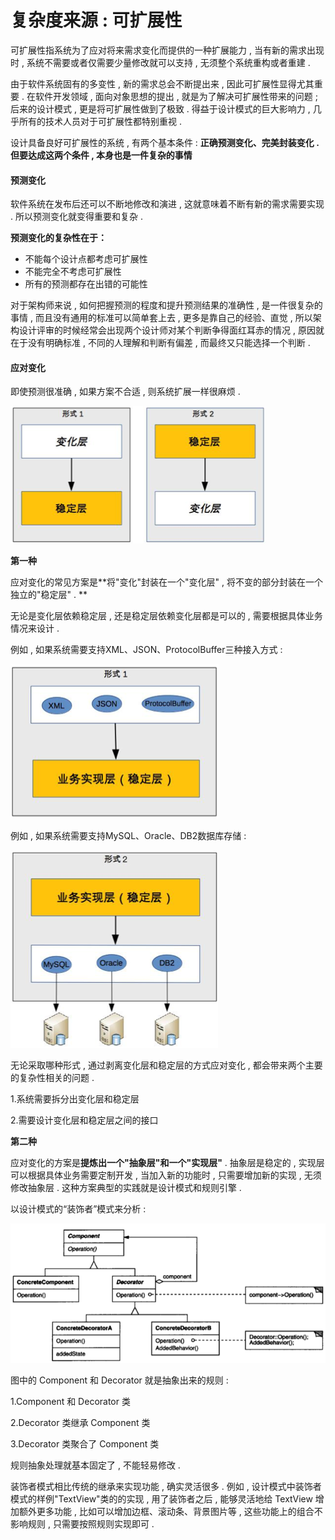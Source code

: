 # 复杂度来源 : 可扩展性

可扩展性指系统为了应对将来需求变化而提供的一种扩展能力 , 当有新的需求出现时 , 系统不需要或者仅需要少量修改就可以支持 , 无须整个系统重构或者重建 .

由于软件系统固有的多变性 , 新的需求总会不断提出来 , 因此可扩展性显得尤其重要 . 在软件开发领域 , 面向对象思想的提出 , 就是为了解决可扩展性带来的问题 ; 后来的设计模式 , 更是将可扩展性做到了极致 . 得益于设计模式的巨大影响力 , 几乎所有的技术人员对于可扩展性都特别重视 .

设计具备良好可扩展性的系统 , 有两个基本条件 : **正确预测变化、完美封装变化 . 但要达成这两个条件 , 本身也是一件复杂的事情**

#### 预测变化

软件系统在发布后还可以不断地修改和演进 , 这就意味着不断有新的需求需要实现 . 所以预测变化就变得重要和复杂 .

**预测变化的复杂性在于：**

* 不能每个设计点都考虑可扩展性
* 不能完全不考虑可扩展性
* 所有的预测都存在出错的可能性

对于架构师来说 , 如何把握预测的程度和提升预测结果的准确性 , 是一件很复杂的事情 , 而且没有通用的标准可以简单套上去 , 更多是靠自己的经验、直觉 , 所以架构设计评审的时候经常会出现两个设计师对某个判断争得面红耳赤的情况 , 原因就在于没有明确标准 , 不同的人理解和判断有偏差 , 而最终又只能选择一个判断 .

#### 应对变化

即使预测很准确 , 如果方案不合适 , 则系统扩展一样很麻烦 .

![](/assets/kekuozhanxingbianhua.png)

**第一种**

应对变化的常见方案是**将"变化"封装在一个"变化层" , 将不变的部分封装在一个独立的"稳定层" . **

无论是变化层依赖稳定层 , 还是稳定层依赖变化层都是可以的 , 需要根据具体业务情况来设计 .

例如 , 如果系统需要支持XML、JSON、ProtocolBuffer三种接入方式 :

![](/assets/sanzhongjierufangshi.png)

例如 , 如果系统需要支持MySQL、Oracle、DB2数据库存储 :

![](/assets/dbcengbianhua.png)

无论采取哪种形式 , 通过剥离变化层和稳定层的方式应对变化 , 都会带来两个主要的复杂性相关的问题 .

1.系统需要拆分出变化层和稳定层

2.需要设计变化层和稳定层之间的接口

**第二种**

应对变化的方案是**提炼出一个"抽象层"和一个"实现层"** . 抽象层是稳定的 , 实现层可以根据具体业务需要定制开发 , 当加入新的功能时 , 只需要增加新的实现 , 无须修改抽象层 . 这种方案典型的实践就是设计模式和规则引擎 .

以设计模式的“装饰者”模式来分析 :

![](/assets/zhuangshizhemoshi.png)





图中的 Component 和 Decorator 就是抽象出来的规则 : 

1.Component 和 Decorator 类

2.Decorator 类继承 Component 类

3.Decorator 类聚合了 Component 类

规则抽象处理就基本固定了 , 不能轻易修改 . 

装饰者模式相比传统的继承来实现功能 , 确实灵活很多 . 例如 , 设计模式中装饰者模式的样例"TextView"类的的实现 , 用了装饰者之后 , 能够灵活地给 TextView 增加额外更多功能 , 比如可以增加边框、滚动条、背景图片等 , 这些功能上的组合不影响规则 , 只需要按照规则实现即可 . 

